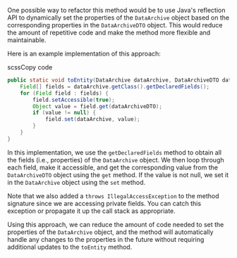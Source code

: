 
One possible way to refactor this method would be to use Java's reflection API to dynamically set the properties of the `DataArchive` object based on the corresponding properties in the `DataArchiveDTO` object. This would reduce the amount of repetitive code and make the method more flexible and maintainable.

Here is an example implementation of this approach:

scssCopy code
```java
public static void toEntity(DataArchive dataArchive, DataArchiveDTO dataArchiveDTO) throws IllegalAccessException {
    Field[] fields = dataArchive.getClass().getDeclaredFields();
    for (Field field : fields) {
        field.setAccessible(true);
        Object value = field.get(dataArchiveDTO);
        if (value != null) {
            field.set(dataArchive, value);
        }
    }
}

```


In this implementation, we use the `getDeclaredFields` method to obtain all the fields (i.e., properties) of the `DataArchive` object. We then loop through each field, make it accessible, and get the corresponding value from the `DataArchiveDTO` object using the `get` method. If the value is not null, we set it in the `DataArchive` object using the `set` method.

Note that we also added a `throws IllegalAccessException` to the method signature since we are accessing private fields. You can catch this exception or propagate it up the call stack as appropriate.

Using this approach, we can reduce the amount of code needed to set the properties of the `DataArchive` object, and the method will automatically handle any changes to the properties in the future without requiring additional updates to the `toEntity` method.